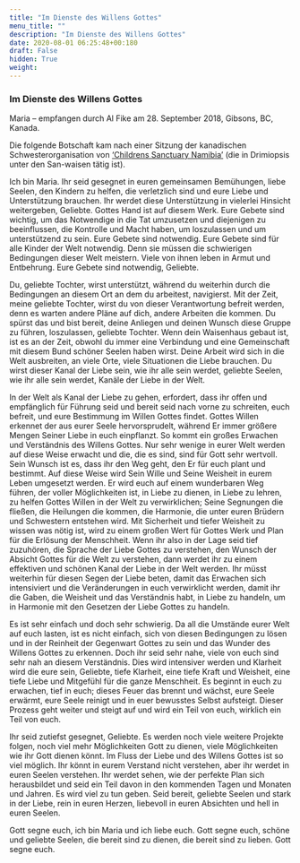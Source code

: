 ```yaml
---
title: "Im Dienste des Willens Gottes"
menu_title: ""
description: "Im Dienste des Willens Gottes"
date: 2020-08-01 06:25:48+00:180
draft: False
hidden: True
weight:
---
```

### Im Dienste des Willens Gottes  

Maria – empfangen durch Al Fike am 28. September 2018, Gibsons, BC, Kanada.

Die folgende Botschaft kam nach einer Sitzung der kanadischen Schwesterorganisation von [‘Childrens Sanctuary Namibia’](/spirituelle-themen/liebe-in-aktion/) (die in Drimiopsis unter den San-waisen tätig ist).

Ich bin Maria. Ihr seid gesegnet in euren gemeinsamen Bemühungen, liebe Seelen, den Kindern zu helfen, die verletzlich sind und eure Liebe und Unterstützung brauchen. Ihr werdet diese Unterstützung in vielerlei Hinsicht weitergeben, Geliebte. Gottes Hand ist auf diesem Werk. Eure Gebete sind wichtig, um das Notwendige in die Tat umzusetzen und diejenigen zu beeinflussen, die Kontrolle und Macht haben, um loszulassen und um unterstützend zu sein. Eure Gebete sind notwendig. Eure Gebete sind für alle Kinder der Welt notwendig. Denn sie müssen die schwierigen Bedingungen dieser Welt meistern. Viele von ihnen leben in Armut und Entbehrung. Eure Gebete sind notwendig, Geliebte.

Du, geliebte Tochter, wirst unterstützt, während du weiterhin durch die Bedingungen an diesem Ort an dem du arbeitest, navigierst. Mit der Zeit, meine geliebte Tochter, wirst du von dieser Verantwortung befreit werden, denn es warten andere Pläne auf dich, andere Arbeiten die kommen. Du spürst das und bist bereit, deine Anliegen und deinen Wunsch diese Gruppe zu führen, loszulassen, geliebte Tochter. Wenn dein Waisenhaus gebaut ist, ist es an der Zeit, obwohl du immer eine Verbindung und eine Gemeinschaft mit diesem Bund schöner Seelen haben wirst. Deine Arbeit wird sich in die Welt ausbreiten, an viele Orte, viele Situationen die Liebe brauchen. Du wirst dieser Kanal der Liebe sein, wie ihr alle sein werdet, geliebte Seelen, wie ihr alle sein werdet, Kanäle der Liebe in der Welt.

In der Welt als Kanal der Liebe zu gehen, erfordert, dass ihr offen und empfänglich für Führung seid und bereit seid nach vorne zu schreiten, euch befreit, und eure Bestimmung im Willen Gottes findet. Gottes Willen erkennet der aus eurer Seele hervorsprudelt, während Er immer größere Mengen Seiner Liebe in euch einpflanzt. So kommt ein großes Erwachen und Verständnis des Willens Gottes. Nur sehr wenige in eurer Welt werden auf diese Weise erwacht und die, die es sind, sind für Gott sehr wertvoll.  Sein Wunsch ist es, dass ihr den Weg geht, den Er für euch plant und bestimmt. Auf diese Weise wird Sein Wille und Seine Weisheit in eurem Leben umgesetzt werden. Er wird euch auf einem wunderbaren Weg führen, der voller Möglichkeiten ist, in Liebe zu dienen, in Liebe zu lehren, zu  helfen Gottes Willen in der Welt zu verwirklichen; Seine Segnungen die fließen, die Heilungen die kommen, die Harmonie, die unter euren Brüdern und Schwestern entstehen wird. Mit Sicherheit und tiefer Weisheit zu wissen was nötig ist, wird zu einem großen Wert für Gottes Werk und Plan für die Erlösung der Menschheit. Wenn ihr also in der Lage seid tief zuzuhören, die Sprache der Liebe Gottes zu verstehen, den Wunsch der Absicht Gottes für die Welt zu verstehen, dann werdet ihr zu einem effektiven und schönen Kanal der Liebe in der Welt werden. Ihr müsst weiterhin für diesen Segen der Liebe beten, damit das Erwachen sich intensiviert und die Veränderungen in euch verwirklicht werden, damit ihr die Gaben, die Weisheit und das Verständnis habt, in Liebe zu handeln, um in Harmonie mit den Gesetzen der Liebe Gottes zu handeln.

Es ist sehr einfach und doch sehr schwierig. Da all die Umstände eurer Welt auf euch lasten, ist es nicht einfach, sich von diesen Bedingungen zu lösen und in der Reinheit der Gegenwart Gottes zu sein und das Wunder des Willens Gottes zu erkennen. Doch ihr seid sehr nahe, viele von euch sind sehr nah an diesem Verständnis. Dies wird intensiver werden und Klarheit wird die eure sein, Geliebte, tiefe Klarheit, eine tiefe Kraft und Weisheit, eine tiefe Liebe und Mitgefühl für die ganze Menschheit. Es beginnt in euch zu erwachen, tief in euch; dieses Feuer das brennt und wächst, eure Seele erwärmt, eure Seele reinigt und in euer bewusstes Selbst aufsteigt. Dieser Prozess geht weiter und steigt auf und wird ein Teil von euch, wirklich ein Teil von euch.  

Ihr seid zutiefst gesegnet, Geliebte. Es werden noch viele weitere Projekte folgen, noch viel mehr Möglichkeiten Gott zu dienen, viele Möglichkeiten wie ihr Gott dienen könnt. Im Fluss der Liebe und des Willens Gottes ist so viel möglich. Ihr könnt in eurem Verstand nicht verstehen, aber ihr werdet in euren Seelen verstehen. Ihr werdet sehen, wie der perfekte Plan sich herausbildet und seid ein Teil davon in den kommenden Tagen und Monaten und Jahren. Es wird viel zu tun geben. Seid bereit, geliebte Seelen und stark in der Liebe, rein in euren Herzen, liebevoll in euren Absichten und hell in euren Seelen.  

Gott segne euch, ich bin Maria und ich liebe euch. Gott segne euch, schöne und geliebte Seelen, die bereit sind zu dienen, die bereit sind zu lieben. Gott segne euch.

